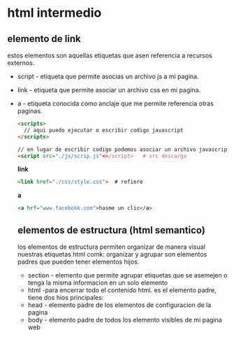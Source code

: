 # html intermedio
## elemento de link
estos elementos son aquellas etiquetas que asen referencia a recursos externos.
- script - etiqueta que permite asocias un archivo js a mi pagina.
- link - etiqueta que permite asociar un archivo css en mi pagina.
- a - etiqueta conocida como anclaje que me permite referencia otras paginas.
  
  ```html
  <scripts>
    // aqui puedo ejecutar o escribir codigo javascript
  </scripts>

  // en lugar de escribir codigo podemos asociar un archivo javascript
  <script src="./js/scrip.js"<>/script>   # src descarga
  ```

  **link**
  ```html
  <link href="./css/style.css">  # refiere
  ```
  **a**
  ```html
  <a hrf="www.facebokk.com">hasme un clic</a> 
  ```
  ## elementos de estructura (html semantico)
   los elementos de estructura permiten organizar de manera visual nuestras etiquetas html comk:
   organizar y agrupar son elementos padres que pueden tener elementos hijos.
   - section - elemento que permite agrupar etiquetas que se asemejen o tenga la misma informacion en un solo elemento
   - html -para  encerrar todo el contenido html. es el elemento padre, tiene dos hios principales:
   - head - elemento padre de los elementos de configuracion de la pagina
   - body - elemento padre de todos los elemento visibles de mi pagina web